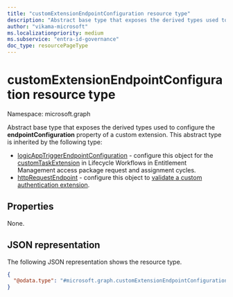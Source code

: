 ```yaml
---
title: "customExtensionEndpointConfiguration resource type"
description: "Abstract base type that exposes the derived types used to configure the endpointConfiguration property of a custom extension."
author: "vikama-microsoft"
ms.localizationpriority: medium
ms.subservice: "entra-id-governance"
doc_type: resourcePageType
---
```


# customExtensionEndpointConfiguration resource type

Namespace: microsoft.graph

Abstract base type that exposes the derived types used to configure the **endpointConfiguration** property of a custom extension. This abstract type is inherited by the following type:

- [logicAppTriggerEndpointConfiguration](logicapptriggerendpointconfiguration.md) - configure this object for the [customTaskExtension](../resources/identitygovernance-customtaskextension.md) in Lifecycle Workflows in Entitlement Management access package request and assignment cycles.
- [httpRequestEndpoint](../resources/httprequestendpoint.md) - configure this object to [validate a custom authentication extension](../api/customauthenticationextension-validateauthenticationconfiguration.md).

## Properties

None.

## JSON representation

The following JSON representation shows the resource type.
<!-- {
  "blockType": "resource",
  "@odata.type": "microsoft.graph.customExtensionEndpointConfiguration",
  "abstract": true
}
-->
``` json
{
  "@odata.type": "#microsoft.graph.customExtensionEndpointConfiguration" 
}
```
